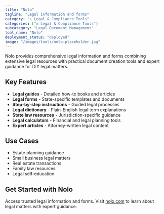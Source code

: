 ```yaml
---
title: "Nolo"
tagline: "Legal information and forms"
category: "⚖️ Legal & Compliance Tools"
categories: ["⚖️ Legal & Compliance Tools"]
subcategory: "Legal Document Management"
tool_name: "Nolo"
deployment_status: "deployed"
image: "/images/tools/nolo-placeholder.jpg"
---
```

Nolo provides comprehensive legal information and forms combining extensive legal resources with practical document creation tools and expert guidance for DIY legal matters.

## Key Features

- **Legal guides** - Detailed how-to books and articles
- **Legal forms** - State-specific templates and documents
- **Step-by-step instructions** - Guided legal processes
- **Legal dictionary** - Plain-English legal term explanations
- **State law resources** - Jurisdiction-specific guidance
- **Legal calculators** - Financial and legal planning tools
- **Expert articles** - Attorney-written legal content

## Use Cases

- Estate planning guidance
- Small business legal matters
- Real estate transactions
- Family law resources
- Legal self-education

## Get Started with Nolo

Access trusted legal information and forms. Visit [nolo.com](https://www.nolo.com) to learn about legal matters with expert guidance.
